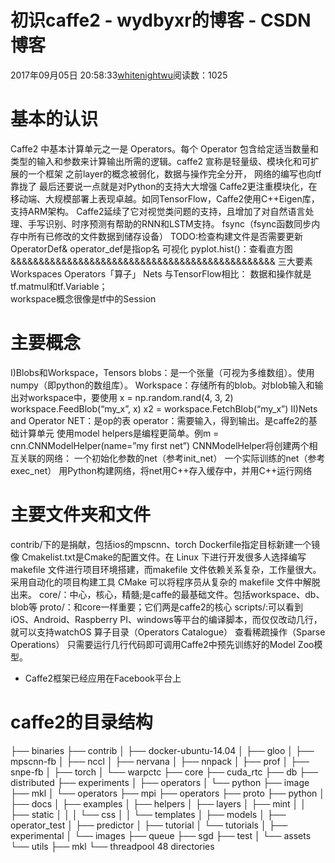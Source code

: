 # 初识caffe2 - wydbyxr的博客 - CSDN博客
2017年09月05日 20:58:33[whitenightwu](https://me.csdn.net/wydbyxr)阅读数：1025
# 基本的认识
Caffe2 中基本计算单元之一是 Operators。每个 Operator 包含给定适当数量和类型的输入和参数来计算输出所需的逻辑。caffe2 宣称是轻量级、模块化和可扩展的一个框架
之前layer的概念被弱化，数据与操作完全分开， 
网络的编写也向tf靠拢了 
最后还要说一点就是对Python的支持大大增强
Caffe2更注重模块化，在移动端、大规模部署上表现卓越。如同TensorFlow，Caffe2使用C++Eigen库，支持ARM架构。 
Caffe2延续了它对视觉类问题的支持，且增加了对自然语言处理、手写识别、时序预测有帮助的RNN和LSTM支持。
fsync（fsync函数同步内存中所有已修改的文件数据到储存设备） 
TODO:检查构建文件是否需要更新
OperatorDef& operator_def是指op名 
可视化 
pyplot.hist()：查看直方图 
&&&&&&&&&&&&&&&&&&&&&&&&&&&&&&&&&&&&&&&&&&&&&&&
三大要素 
Workspaces 
Operators「算子」 
Nets
与TensorFlow相比： 
数据和操作就是tf.matmul和tf.Variable；  
workspace概念很像是tf中的Session
# 主要概念
I)Blobs和Workspace，Tensors
blobs：是一个张量（可视为多维数组）。使用numpy（即python的数组库）。
Workspace：存储所有的blob。对blob输入和输出对workspace中，要使用 
x = np.random.rand(4, 3, 2) 
workspace.FeedBlob(“my_x”, x) 
x2 = workspace.FetchBlob(“my_x”)
II)Nets and Operator 
NET：是op的表
operator：需要输入，得到输出。是caffe2的基础计算单元 
使用model helpers是编程更简单。例m = cnn.CNNModelHelper(name=”my first net”) 
CNNModelHelper将创建两个相互关联的网络： 
一个初始化参数的net（参考init_net） 
一个实际训练的net（参考exec_net）
用Python构建网络，将net用C++存入缓存中，并用C++运行网络
# 主要文件夹和文件
contrib/下的是捐献，包括ios的mpscnn、torch
Dockerfile指定目标新建一个镜像
Cmakelist.txt是Cmake的配置文件。在 Linux 下进行开发很多人选择编写 makefile 文件进行项目环境搭建，而makefile 文件依赖关系复杂，工作量很大。采用自动化的项目构建工具 CMake 可以将程序员从复杂的 makefile 文件中解脱出来。
core/：中心，核心，精髓;是caffe的最基础文件。包括workspace、db、blob等
proto/：和core一样重要；它们两是caffe2的核心
scripts/:可以看到iOS、Android、Raspberry PI、windows等平台的编译脚本，而仅仅改动几行，就可以支持watchOS 
算子目录（Operators Catalogue）
查看稀疏操作（Sparse Operations）
只需要运行几行代码即可调用Caffe2中预先训练好的Model Zoo模型。  
- Caffe2框架已经应用在Facebook平台上
# caffe2的目录结构
├── binaries 
├── contrib 
│   ├── docker-ubuntu-14.04 
│   ├── gloo 
│   ├── mpscnn-fb 
│   ├── nccl 
│   ├── nervana 
│   ├── nnpack 
│   ├── prof 
│   ├── snpe-fb 
│   ├── torch 
│   └── warpctc 
├── core 
├── cuda_rtc 
├── db 
├── distributed 
├── experiments 
│   ├── operators 
│   └── python 
├── image 
├── mkl 
│   └── operators 
├── mpi 
├── operators 
├── proto 
├── python 
│   ├── docs 
│   ├── examples 
│   ├── helpers 
│   ├── layers 
│   ├── mint 
│   │   ├── static 
│   │   │   └── css 
│   │   └── templates 
│   ├── models 
│   ├── operator_test 
│   ├── predictor 
│   ├── tutorial 
│   └── tutorials 
│       ├── experimental 
│       └── images 
├── queue 
├── sgd 
├── test 
│   └── assets 
└── utils 
    ├── mkl 
    └── threadpool
48 directories
